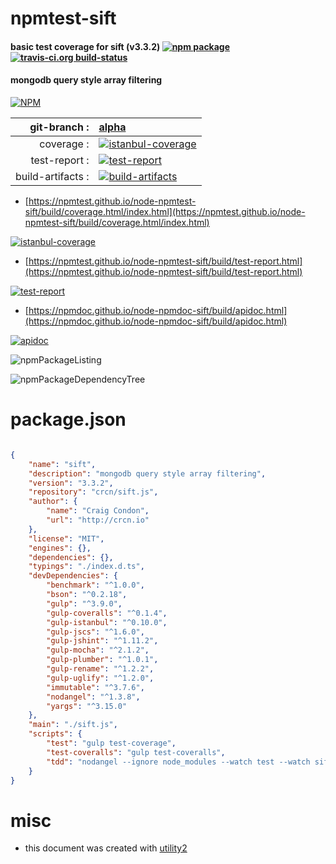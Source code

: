 # npmtest-sift

#### basic test coverage for  sift (v3.3.2)  [![npm package](https://img.shields.io/npm/v/npmtest-sift.svg?style=flat-square)](https://www.npmjs.org/package/npmtest-sift) [![travis-ci.org build-status](https://api.travis-ci.org/npmtest/node-npmtest-sift.svg)](https://travis-ci.org/npmtest/node-npmtest-sift)

#### mongodb query style array filtering

[![NPM](https://nodei.co/npm/sift.png?downloads=true&downloadRank=true&stars=true)](https://www.npmjs.com/package/sift)

| git-branch : | [alpha](https://github.com/npmtest/node-npmtest-sift/tree/alpha)|
|--:|:--|
| coverage : | [![istanbul-coverage](https://npmtest.github.io/node-npmtest-sift/build/coverage.badge.svg)](https://npmtest.github.io/node-npmtest-sift/build/coverage.html/index.html)|
| test-report : | [![test-report](https://npmtest.github.io/node-npmtest-sift/build/test-report.badge.svg)](https://npmtest.github.io/node-npmtest-sift/build/test-report.html)|
| build-artifacts : | [![build-artifacts](https://npmtest.github.io/node-npmtest-sift/glyphicons_144_folder_open.png)](https://github.com/npmtest/node-npmtest-sift/tree/gh-pages/build)|

- [https://npmtest.github.io/node-npmtest-sift/build/coverage.html/index.html](https://npmtest.github.io/node-npmtest-sift/build/coverage.html/index.html)

[![istanbul-coverage](https://npmtest.github.io/node-npmtest-sift/build/screenCapture.buildCi.browser.%252Ftmp%252Fbuild%252Fcoverage.lib.html.png)](https://npmtest.github.io/node-npmtest-sift/build/coverage.html/index.html)

- [https://npmtest.github.io/node-npmtest-sift/build/test-report.html](https://npmtest.github.io/node-npmtest-sift/build/test-report.html)

[![test-report](https://npmtest.github.io/node-npmtest-sift/build/screenCapture.buildCi.browser.%252Ftmp%252Fbuild%252Ftest-report.html.png)](https://npmtest.github.io/node-npmtest-sift/build/test-report.html)

- [https://npmdoc.github.io/node-npmdoc-sift/build/apidoc.html](https://npmdoc.github.io/node-npmdoc-sift/build/apidoc.html)

[![apidoc](https://npmdoc.github.io/node-npmdoc-sift/build/screenCapture.buildCi.browser.%252Ftmp%252Fbuild%252Fapidoc.html.png)](https://npmdoc.github.io/node-npmdoc-sift/build/apidoc.html)

![npmPackageListing](https://npmtest.github.io/node-npmtest-sift/build/screenCapture.npmPackageListing.svg)

![npmPackageDependencyTree](https://npmtest.github.io/node-npmtest-sift/build/screenCapture.npmPackageDependencyTree.svg)



# package.json

```json

{
    "name": "sift",
    "description": "mongodb query style array filtering",
    "version": "3.3.2",
    "repository": "crcn/sift.js",
    "author": {
        "name": "Craig Condon",
        "url": "http://crcn.io"
    },
    "license": "MIT",
    "engines": {},
    "dependencies": {},
    "typings": "./index.d.ts",
    "devDependencies": {
        "benchmark": "^1.0.0",
        "bson": "^0.2.18",
        "gulp": "^3.9.0",
        "gulp-coveralls": "^0.1.4",
        "gulp-istanbul": "^0.10.0",
        "gulp-jscs": "^1.6.0",
        "gulp-jshint": "^1.11.2",
        "gulp-mocha": "^2.1.2",
        "gulp-plumber": "^1.0.1",
        "gulp-rename": "^1.2.2",
        "gulp-uglify": "^1.2.0",
        "immutable": "^3.7.6",
        "nodangel": "^1.3.8",
        "yargs": "^3.15.0"
    },
    "main": "./sift.js",
    "scripts": {
        "test": "gulp test-coverage",
        "test-coveralls": "gulp test-coveralls",
        "tdd": "nodangel --ignore node_modules --watch test --watch sift.js --exec 'npm run test'"
    }
}
```



# misc
- this document was created with [utility2](https://github.com/kaizhu256/node-utility2)
